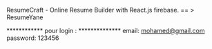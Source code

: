 ResumeCraft - Online Resume Builder with React.js firebase.
== > ResumeYane

************ pour login : **************
email:
mohamed@gmail.com
password:
123456